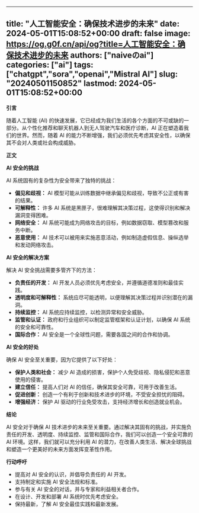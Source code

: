 
---
title: "人工智能安全：确保技术进步的未来"
date: 2024-05-01T15:08:52+00:00
draft: false
image: https://og.g0f.cn/api/og?title=人工智能安全：确保技术进步的未来
authors: ["naiveのai"]
categories: ["ai"]
tags: ["chatgpt","sora","openai","Mistral AI"]
slug: "20240501150852"
lastmod: 2024-05-01T15:08:52+00:00
---
**引言**

随着人工智能 (AI) 的快速发展，它已经成为我们生活的各个方面的不可或缺的一部分。从个性化推荐和聊天机器人到无人驾驶汽车和医疗诊断，AI 正在塑造着我们的世界。然而，随着 AI 的能力不断增强，我们必须优先考虑其安全性，以确保其不会对人类或社会构成威胁。

**正文**

**AI 安全的挑战**

AI 系统固有的复杂性为安全带来了独特的挑战：

* **偏见和歧视：** AI 模型可能从训练数据中继承偏见和歧视，导致不公正或有害的结果。
* **可解释性：** 许多 AI 系统是黑匣子，很难理解其决策过程，这使得识别和解决漏洞变得困难。
* **网络安全：** AI 系统可能成为网络攻击的目标，例如数据窃取、模型篡改和服务中断。
* **恶意使用：** AI 技术可以被用来实施恶意活动，例如制造虚假信息、操纵选举和发动网络攻击。

**AI 安全的解决方案**

解决 AI 安全挑战需要多管齐下的方法：

* **负责任的开发：** AI 开发人员必须优先考虑安全，并遵循道德准则和最佳实践。
* **透明度和可解释性：** 系统应尽可能透明，以便理解其决策过程并识别潜在的漏洞。
* **持续监控：** AI 系统应持续监控，以检测异常和安全威胁。
* **监管和认证：** 政府和行业组织可以制定监管框架和认证计划，以确保 AI 系统的安全和可靠性。
* **国际合作：** AI 安全是一个全球性问题，需要各国之间的合作和协调。

**AI 安全的好处**

确保 AI 安全至关重要，因为它提供了以下好处：

* **保护人类和社会：** 减少 AI 造成的损害，保护个人免受歧视、隐私侵犯和恶意使用的侵害。
* **建立信任：** 提高人们对 AI 的信任，确保其安全可靠，可用于改善生活。
* **促进创新：** 创造一个有利于创新和技术进步的环境，不受安全担忧的阻碍。
* **增强经济：** 保护 AI 驱动的行业免受攻击，支持经济增长和创造就业机会。

**结论**

AI 安全对于确保 AI 技术进步的未来至关重要。通过解决其固有的挑战，并实施负责任的开发、透明度、持续监控、监管和国际合作，我们可以创造一个安全可靠的 AI 环境。这样，我们就可以充分利用 AI 的潜力，在改善人类生活、解决全球挑战和塑造一个更美好的未来方面发挥变革性作用。

**行动呼吁**

* 提高对 AI 安全的认识，并倡导负责任的 AI 开发。
* 支持制定和实施 AI 安全法规和标准。
* 参与有关 AI 安全的对话，并与专家和利益相关者合作。
* 在设计、开发和部署 AI 系统时优先考虑安全。
* 保持最新，了解 AI 安全最佳实践和最新发展。